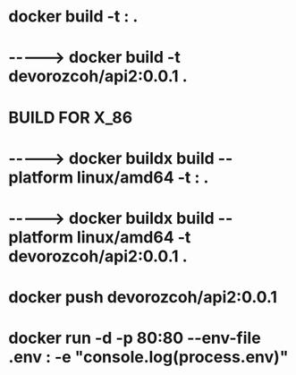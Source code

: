# docker build -t <image>:<tag> .

# -----> docker build -t devorozcoh/api2:0.0.1 .

# BUILD FOR X_86

# -----> docker buildx build --platform linux/amd64 -t <image>:<tag> .

# -----> docker buildx build --platform linux/amd64 -t devorozcoh/api2:0.0.1 .

# docker push devorozcoh/api2:0.0.1

# docker run -d -p 80:80 --env-file .env <image>:<tag> -e "console.log(process.env)"
